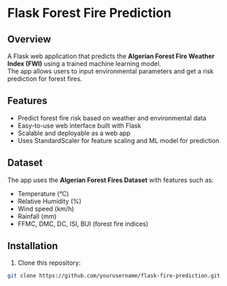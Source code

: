 # Flask Forest Fire Prediction

## Overview
A Flask web application that predicts the **Algerian Forest Fire Weather Index (FWI)** using a trained machine learning model.  
The app allows users to input environmental parameters and get a risk prediction for forest fires.

## Features
- Predict forest fire risk based on weather and environmental data
- Easy-to-use web interface built with Flask
- Scalable and deployable as a web app
- Uses StandardScaler for feature scaling and ML model for prediction

## Dataset
The app uses the **Algerian Forest Fires Dataset** with features such as:
- Temperature (°C)
- Relative Humidity (%)
- Wind speed (km/h)
- Rainfall (mm)
- FFMC, DMC, DC, ISI, BUI (forest fire indices)

## Installation
1. Clone this repository:
```bash
git clone https://github.com/yourusername/flask-fire-prediction.git
